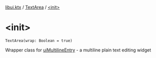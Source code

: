 [libui.ktx](../README.md) / [TextArea](README.md) / [&lt;init&gt;](-init-.md)

# &lt;init&gt;

`TextArea(wrap: Boolean = true)`

Wrapper class for [uiMultilineEntry](../../libui/ui-multiline-entry.md) - a multiline plain text editing widget

